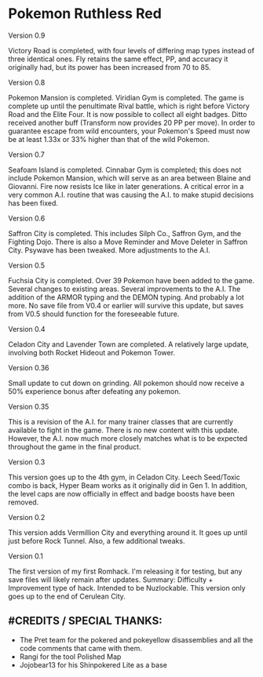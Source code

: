 # Pokemon Ruthless Red

Version 0.9

Victory Road is completed, with four levels of differing map types instead of three identical ones. Fly retains the same effect, PP, and
accuracy it originally had, but its power has been increased from 70 to 85.

Version 0.8

Pokemon Mansion is completed. Viridian Gym is completed. The game is complete up until the penultimate Rival battle, which is right before
Victory Road and the Elite Four. It is now possible to collect all eight badges. Ditto received another buff (Transform now provides 20 PP
per move). In order to guarantee escape from wild encounters, your Pokemon's Speed must now be at least 1.33x or 33% higher than that of the 
wild Pokemon.

Version 0.7

Seafoam Island is completed. Cinnabar Gym is completed; this does not include Pokemon Mansion, which will serve as an area between Blaine and Giovanni. 
Fire now resists Ice like in later generations. A critical error in a very common A.I. routine that was causing the A.I. to make stupid decisions
has been fixed.

Version 0.6

Saffron City is completed. This includes Silph Co., Saffron Gym, and the Fighting Dojo. There is also a Move Reminder and Move Deleter in Saffron City.
Psywave has been tweaked. More adjustments to the A.I. 

Version 0.5

Fuchsia City is completed. Over 39 Pokemon have been added to the game. Several changes to existing areas. Several improvements to the A.I. 
The addition of the ARMOR typing and the DEMON typing. And probably a lot more. 
No save file from V0.4 or earlier will survive this update, but saves from V0.5 should function for the foreseeable future.

Version 0.4

Celadon City and Lavender Town are completed. 
A relatively large update, involving both Rocket Hideout and Pokemon Tower.

Version 0.36

Small update to cut down on grinding. 
All pokemon should now receive a 50% experience bonus after defeating any pokemon.

Version 0.35

This is a revision of the A.I. for many trainer classes that are currently available to fight in the game. There is no new content with this update. 
However, the A.I. now much more closely matches what is to be expected throughout the game in the final product. 

Version 0.3

This version goes up to the 4th gym, in Celadon City. Leech Seed/Toxic combo is back, Hyper Beam works as it originally did in Gen 1. 
In addition, the level caps are now officially in effect and badge boosts have been removed.

Version 0.2

This version adds Vermillion City and everything around it. 
It goes up until just before Rock Tunnel. Also, a few additional tweaks.

Version 0.1

The first version of my first Romhack. I'm releasing it for testing, but any save files will likely remain after updates.
Summary: Difficulty + Improvement type of hack. Intended to be Nuzlockable.
This version only goes up to the end of Cerulean City.

#CREDITS / SPECIAL THANKS:
-----------
- The Pret team for the pokered and pokeyellow disassemblies and all the code comments that came with them.
- Rangi for the tool Polished Map
- Jojobear13 for his Shinpokered Lite as a base




